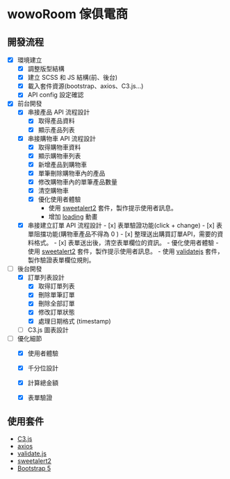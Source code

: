 

# wowoRoom 傢俱電商


## 開發流程
- [x] 環境建立
    - [x] 調整版型結構
    - [x] 建立 SCSS 和 JS 結構(前、後台)
    - [x] 載入套件資源(bootstrap、axios、C3.js...)
    - [x] API config 設定確認

- [x] 前台開發
    - [x] 串接產品 API 流程設計
        - [x] 取得產品資料
        - [x] 顯示產品列表
 
    - [x] 串接購物車 API 流程設計
        - [x] 取得購物車資料
        - [x] 顯示購物車列表
        - [x] 新增產品到購物車
        - [x] 單筆刪除購物車內的產品
        - [x] 修改購物車內的單筆產品數量
        - [x] 清空購物車
        - [x] 優化使用者體驗
             - 使用 [sweetalert2](https://sweetalert2.github.io/#usage) 套件，製作提示使用者訊息。
             - 增加 [loading](https://loading.io/) 動畫
  
    - [x] 串接建立訂單 API 流程設計
           - [x] 表單驗證功能(click + change)
           - [x] 表單阻擋功能(購物車產品不得為 0 )
           - [x] 整理送出購買訂單API，需要的資料格式。
           - [x] 表單送出後，清空表單欄位的資訊。
           - 優化使用者體驗
            - 使用 [sweetalert2](https://sweetalert2.github.io/#usage) 套件，製作提示使用者訊息。
            - 使用 [validatejs](https://validatejs.org/) 套件，製作驗證表單欄位規則。
- [ ] 後台開發
    - [x] 訂單列表設計
         - [x] 取得訂單列表 
         - [x] 刪除單筆訂單 
         - [x] 刪除全部訂單
         - [x] 修改訂單狀態 
         - [x] 處理日期格式 (timestamp)

    - [ ] C3.js 圖表設計
  
- [ ] 優化細節
    - [x] 使用者體驗
    - [x] 千分位設計
    - [x] 計算總金額
    - [x] 表單驗證



## 使用套件
- [C3.js](https://c3js.org/)
- [axios](https://github.com/axios/axios)
- [validate.js](https://validatejs.org/)
- [sweetalert2](https://sweetalert2.github.io/)
- [Bootstrap 5]([Bootstrap](https://bootstrap5.hexschool.com/docs/5.1/getting-started/introduction/))